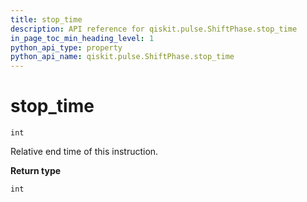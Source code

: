 ```yaml
---
title: stop_time
description: API reference for qiskit.pulse.ShiftPhase.stop_time
in_page_toc_min_heading_level: 1
python_api_type: property
python_api_name: qiskit.pulse.ShiftPhase.stop_time
---
```


# stop\_time

<span id="qiskit.pulse.ShiftPhase.stop_time" />

`int`

Relative end time of this instruction.

**Return type**

`int`

